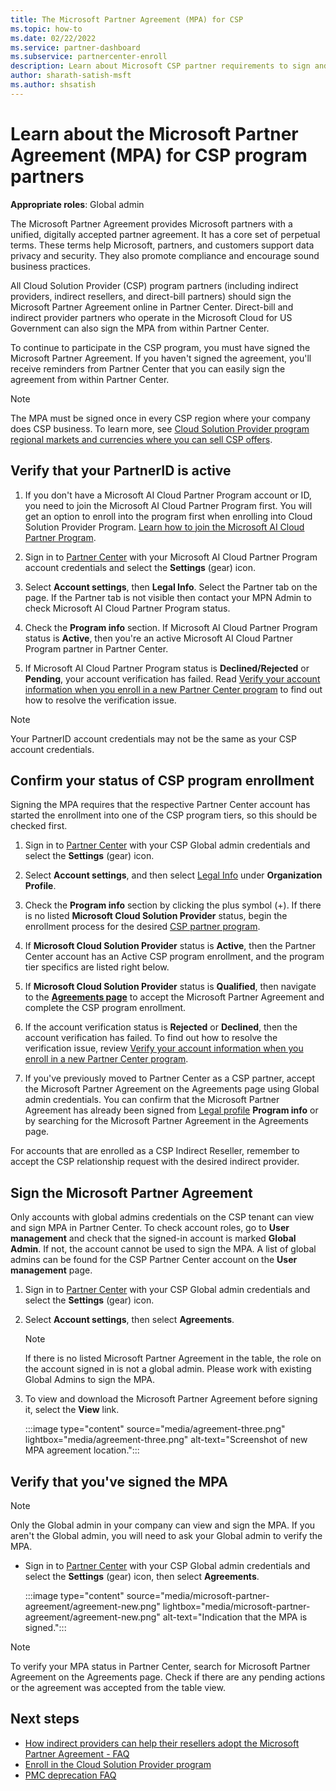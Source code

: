 ```yaml
---
title: The Microsoft Partner Agreement (MPA) for CSP
ms.topic: how-to
ms.date: 02/22/2022
ms.service: partner-dashboard
ms.subservice: partnercenter-enroll
description: Learn about Microsoft CSP partner requirements to sign and verify this unified, digitally accepted Microsoft Partner Agreement (MPA).
author: sharath-satish-msft
ms.author: shsatish
---
```


# Learn about the Microsoft Partner Agreement (MPA) for CSP program partners

**Appropriate roles**: Global admin

The Microsoft Partner Agreement provides Microsoft partners with a unified, digitally accepted partner agreement. It has a core set of perpetual terms. These terms help Microsoft, partners, and customers support data privacy and security. They also promote compliance and encourage sound business practices.

All Cloud Solution Provider (CSP) program partners (including indirect providers, indirect resellers, and direct-bill partners) should sign the Microsoft Partner Agreement online in Partner Center. Direct-bill and indirect provider partners who operate in the Microsoft Cloud for US Government can also sign the MPA from within Partner Center.

To continue to participate in the CSP program, you must have signed the Microsoft Partner Agreement. If you haven't signed the agreement, you'll receive reminders from Partner Center that you can easily sign the agreement from within Partner Center.

> [!NOTE]
> The MPA must be signed once in every CSP region where your company does CSP business. To learn more, see [Cloud Solution Provider program regional markets and currencies where you can sell CSP offers](regional-authorization-overview.md).

## Verify that your PartnerID is active

1. If you don't have a Microsoft AI Cloud Partner Program account or ID, you need to join the Microsoft AI Cloud Partner Program first. You will get an option to enroll into the program first when enrolling into Cloud Solution Provider Program. [Learn how to join the Microsoft AI Cloud Partner Program](mpn-create-a-partner-center-account.md).

2. Sign in to [Partner Center](https://partner.microsoft.com/dashboard/home) with your Microsoft AI Cloud Partner Program account credentials and select the **Settings** (gear) icon.

3. Select **Account settings**, then **Legal Info**. Select the Partner tab on the page. If the Partner tab is not visible then contact your MPN Admin to check Microsoft AI Cloud Partner Program status.

4. Check the **Program info** section. If Microsoft AI Cloud Partner Program status is **Active**, then you're an active Microsoft AI Cloud Partner Program partner in Partner Center.

5. If Microsoft AI Cloud Partner Program status is **Declined/Rejected** or **Pending**, your account verification has failed. Read [Verify your account information when you enroll in a new Partner Center program](verification-responses.md) to find out how to resolve the verification issue.

> [!NOTE]
> Your PartnerID account credentials may not be the same as your CSP account credentials.

## Confirm your status of CSP program enrollment

Signing the MPA requires that the respective Partner Center account has started the enrollment into one of the CSP program tiers, so this should be checked first.

1. Sign in to [Partner Center](https://partner.microsoft.com/dashboard/home) with your CSP Global admin credentials and select the **Settings** (gear) icon.

2. Select **Account settings**, and then select [Legal Info](https://aka.ms/accountexp/legalInfo) under **Organization Profile**.

3. Check the **Program info** section by clicking the plus symbol (+). If there is no listed **Microsoft Cloud Solution Provider** status, begin the enrollment process for the desired [CSP partner program](./enrolling-in-the-csp-program.md).

4. If **Microsoft Cloud Solution Provider** status is **Active**, then the Partner Center account has an Active CSP program enrollment, and the program tier specifics are listed right below.

5. If **Microsoft Cloud Solution Provider** status is **Qualified**, then navigate to the [**Agreements page**](https://partner.microsoft.com/dashboard/account/v3/settings/agreements) to accept the Microsoft Partner Agreement and complete the CSP program enrollment.

6. If the account verification status is **Rejected** or **Declined**, then the account verification has failed. To find out how to resolve the verification issue, review [Verify your account information when you enroll in a new Partner Center program](verification-responses.md).

7. If you've previously moved to Partner Center as a CSP partner, accept the Microsoft Partner Agreement on the Agreements page using Global admin credentials. You can confirm that the Microsoft Partner Agreement has already been signed from [Legal profile](https://partner.microsoft.com/dashboard/account/v3/organization/legalinfo#csp) **Program info** or by searching for the Microsoft Partner Agreement in the Agreements page.

For accounts that are enrolled as a CSP Indirect Reseller, remember to accept the CSP relationship request with the desired indirect provider.

## Sign the Microsoft Partner Agreement

Only accounts with global admins credentials on the CSP tenant can view and sign MPA in Partner Center. To check account roles, go to **User management** and check that the signed-in account is marked **Global Admin**. If not, the account cannot be used to sign the MPA. A list of global admins can be found for the CSP Partner Center account on the **User management** page.

1. Sign in to [Partner Center](https://partner.microsoft.com/dashboard/home) with your CSP Global admin credentials and select the **Settings** (gear) icon.

2. Select **Account settings**, then select **Agreements**.

   > [!NOTE]
   > If there is no listed Microsoft Partner Agreement in the table, the role on the account signed in is not a global admin. Please work with existing Global Admins to sign the MPA.

3. To view and download the Microsoft Partner Agreement before signing it, select the **View** link.

    :::image type="content" source="media/agreement-three.png" lightbox="media/agreement-three.png" alt-text="Screenshot of new MPA agreement location.":::

## Verify that you've signed the MPA

> [!NOTE]
> Only the Global admin in your company can view and sign the MPA. If you aren't the Global admin, you will need to ask your Global admin to verify the MPA.

- Sign in to [Partner Center](https://partner.microsoft.com/dashboard/home) with your CSP Global admin credentials and select the **Settings** (gear) icon, then select **Agreements**.

  :::image type="content" source="media/microsoft-partner-agreement/agreement-new.png" lightbox="media/microsoft-partner-agreement/agreement-new.png" alt-text="Indication that the MPA is signed.":::

> [!NOTE]
> To verify your MPA status in Partner Center, search for Microsoft Partner Agreement on the Agreements page. Check if there are any pending actions or the agreement was accepted from the table view.

## Next steps

- [How indirect providers can help their resellers adopt the Microsoft Partner Agreement - FAQ](mpa-indirect-provider-faq.yml)
- [Enroll in the Cloud Solution Provider program](indirect-reseller-tasks-in-partner-center.md)
- [PMC deprecation FAQ](partner-membership-center-retirement-faq.md)
